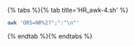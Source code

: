 {% tabs %}{% tab title='HR_awk-4.sh' %}

```sh
awk 'ORS=NR%2?";":"\n"'
```

{% endtab %}{% endtabs %}

